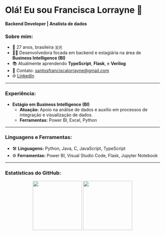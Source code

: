 # Olá! Eu sou Francisca Lorrayne 👋

**Backend Developer | Analista de dados**
### Sobre mim:
- 🎂 27 anos, brasileira 🇧🇷  
- 👩‍💻 Desenvolvedora focada em backend e estagiária na área de **Business Intelligence (BI)**  
- 📚 Atualmente aprendendo **TypeScript**, **Flask**, e **Verilog**  
- 💌 Contato: santosfranciscalorrayne@gmail.com  
- 🌐 [LinkedIn](https://www.linkedin.com/in/francisca-lorrayne-588165227/)  

---

### Experiência:
- **Estágio em Business Intelligence (BI)**  
  - **Atuação:** Apoio na análise de dados e auxílio em processos de integração e visualização de dados.
  - **Ferramentas:** Power BI, Excel, Python

---

### Linguagens e Ferramentas:
- 🛠️ **Linguagens:** Python, Java, C, JavaScript, TypeScript
- ⚙️ **Ferramentas:** Power BI, Visual Studio Code, Flask, Jupyter Notebook  

---

### Estatísticas do GitHub:
<div align="center">
  <img height="160em" src="https://github-readme-stats-sigma-five.vercel.app/api?username=franciscalorraynes&show_icons=true&theme=radical&include_all_commits=true&count_private=true"/>
  <img height="160em" src="https://github-readme-stats.vercel.app/api/top-langs/?username=franciscalorraynes&layout=compact&theme=radical"/>
</div>

